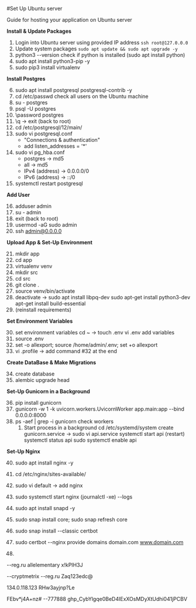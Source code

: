 #Set Up Ubuntu server

Guide for hosting your application on Ubuntu server

**Install & Update Packages**
1. Login into Ubuntu server using provided IP address
`ssh root@127.0.0.0`
2. Update system packages
    `sudo apt update && sudo apt upgrade -y`
4. python3 --version
    check if python is installed (sudo apt install python)
5. sudo apt install python3-pip -y
6. sudo pip3 install virtualenv

**Install Postgres**

6. sudo apt install postgresql postgresql-contrib -y
7. cd /etc/passwd
    check all users on the Ubuntu machine
8. su - postgres
9. psql -U postgres
10. \password postgres
11. \q -> exit (back to root)
12. cd /etc/postgresql/12/main/
13. sudo vi postgresql.conf
    - "Connections & authentication"
    - add listen_addresses = '*'
14. sudo vi pg_hba.conf
    - postgres -> md5
    - all -> md5
    - IPv4 (address) -> 0.0.0.0/0
    - IPv6 (address) -> ::/0
15. systemctl restart postgresql

**Add User**

16. adduser admin
17. su - admin
18. exit (back to root)
19. usermod -aG sudo admin
20. ssh admin@0.0.0.0

**Upload App & Set-Up Environment**

21. mkdir app
22. cd app
23. virtualenv venv
24. mkdir src
25. cd src
26. git clone <repository> .
27. source venv/bin/activate
28. deactivate -> sudo apt install libpq-dev
    sudo apt-get install python3-dev
    apt-get install build-essential 
29. (reinstall requirements)

**Set Environment Variables**

30. set environment variables
    cd ~ -> touch .env
    vi .env
    add variables
31. source .env
32. set -o allexport; source /home/admin/.env; set +o allexport
33. vi .profile -> add command #32 at the end

**Create DataBase & Make Migrations**

34. create database
35. alembic upgrade head

**Set-Up Gunicorn in a Background**

36. pip install gunicorn
37. gunicorn -w 1 -k uvicorn.workers.UvicornWorker app.main:app --bind 0.0.0.0:8000
38. ps -aef | grep -i gunicorn
    check workers
    1. Start process in a background
       cd /etc/systemd/system
       create gunicorn.service -> sudo vi api.service
       systemctl start api (restart)
       systemctl status api
       sudo systemctl enable api

**Set-Up Nginx**

40. sudo apt install nginx -y
41. cd /etc/nginx/sites-available/
42. sudo vi default -> add nginx
43. sudo systemctl start nginx (journalctl -xe) --logs

44. sudo apt install snapd -y
45. sudo snap install core; sudo snap refresh core
46. sudo snap install --classic certbot
47. sudo certbot --nginx
    provide domains domain.com www.domain.com
48. 


--reg.ru allelementary
x!kPIH3J

--cryptmetrix 
--reg.ru
Zaq123edc@

134.0.118.123
RHw3ayjnp?Le

FEbv*j4A+nz# --777888
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


